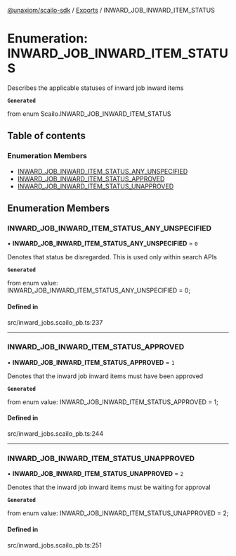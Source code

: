 [@unaxiom/scailo-sdk](../README.md) / [Exports](../modules.md) / INWARD\_JOB\_INWARD\_ITEM\_STATUS

# Enumeration: INWARD\_JOB\_INWARD\_ITEM\_STATUS

Describes the applicable statuses of inward job inward items

**`Generated`**

from enum Scailo.INWARD_JOB_INWARD_ITEM_STATUS

## Table of contents

### Enumeration Members

- [INWARD\_JOB\_INWARD\_ITEM\_STATUS\_ANY\_UNSPECIFIED](INWARD_JOB_INWARD_ITEM_STATUS.md#inward_job_inward_item_status_any_unspecified)
- [INWARD\_JOB\_INWARD\_ITEM\_STATUS\_APPROVED](INWARD_JOB_INWARD_ITEM_STATUS.md#inward_job_inward_item_status_approved)
- [INWARD\_JOB\_INWARD\_ITEM\_STATUS\_UNAPPROVED](INWARD_JOB_INWARD_ITEM_STATUS.md#inward_job_inward_item_status_unapproved)

## Enumeration Members

### INWARD\_JOB\_INWARD\_ITEM\_STATUS\_ANY\_UNSPECIFIED

• **INWARD\_JOB\_INWARD\_ITEM\_STATUS\_ANY\_UNSPECIFIED** = ``0``

Denotes that status be disregarded. This is used only within search APIs

**`Generated`**

from enum value: INWARD_JOB_INWARD_ITEM_STATUS_ANY_UNSPECIFIED = 0;

#### Defined in

src/inward_jobs.scailo_pb.ts:237

___

### INWARD\_JOB\_INWARD\_ITEM\_STATUS\_APPROVED

• **INWARD\_JOB\_INWARD\_ITEM\_STATUS\_APPROVED** = ``1``

Denotes that the inward job inward items must have been approved

**`Generated`**

from enum value: INWARD_JOB_INWARD_ITEM_STATUS_APPROVED = 1;

#### Defined in

src/inward_jobs.scailo_pb.ts:244

___

### INWARD\_JOB\_INWARD\_ITEM\_STATUS\_UNAPPROVED

• **INWARD\_JOB\_INWARD\_ITEM\_STATUS\_UNAPPROVED** = ``2``

Denotes that the inward job inward items must be waiting for approval

**`Generated`**

from enum value: INWARD_JOB_INWARD_ITEM_STATUS_UNAPPROVED = 2;

#### Defined in

src/inward_jobs.scailo_pb.ts:251
